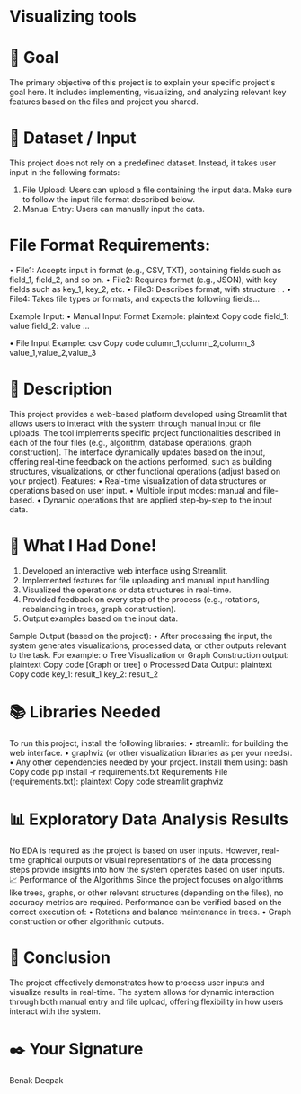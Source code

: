 # Visualizing tools

# 🎯 Goal

The primary objective of this project is to explain your specific project's goal here. It includes implementing, visualizing, and analyzing relevant key features based on the files and project you shared.

# 🧵 Dataset / Input


This project does not rely on a predefined dataset. Instead, it takes user input in the following formats:
1.	File Upload: Users can upload a file containing the input data. Make sure to follow the input file format described below.
2.	Manual Entry: Users can manually input the data.

# File Format Requirements:
•	File1: Accepts input in format (e.g., CSV, TXT), containing fields such as field_1, field_2, and so on.
•	File2: Requires format (e.g., JSON), with key fields such as key_1, key_2, etc.
•	File3: Describes format, with structure <key>: <value>.
•	File4: Takes file types or formats, and expects the following fields...

Example Input:
•	Manual Input Format Example:
plaintext
Copy code
field_1: value
field_2: value
...

•	File Input Example:
csv
Copy code
column_1,column_2,column_3
value_1,value_2,value_3


# 🧾 Description
This project provides a web-based platform developed using Streamlit that allows users to interact with the system through manual input or file uploads. The tool implements specific project functionalities described in each of the four files (e.g., algorithm, database operations, graph construction).
The interface dynamically updates based on the input, offering real-time feedback on the actions performed, such as building structures, visualizations, or other functional operations (adjust based on your project).
Features:
•	Real-time visualization of data structures or operations based on user input.
•	Multiple input modes: manual and file-based.
•	Dynamic operations that are applied step-by-step to the input data.


# 🧮 What I Had Done!
1.	Developed an interactive web interface using Streamlit.
2.	Implemented features for file uploading and manual input handling.
3.	Visualized the operations or data structures in real-time.
4.	Provided feedback on every step of the process (e.g., rotations, rebalancing in trees, graph construction).
5.	Output examples based on the input data.

Sample Output (based on the project):
•	After processing the input, the system generates visualizations, processed data, or other outputs relevant to the task. For example:
o	Tree Visualization or Graph Construction output:
plaintext
Copy code
[Graph or tree]
o	Processed Data Output:
plaintext
Copy code
key_1: result_1
key_2: result_2


# 📚 Libraries Needed
To run this project, install the following libraries:
•	streamlit: for building the web interface.
•	graphviz (or other visualization libraries as per your needs).
•	Any other dependencies needed by your project.
Install them using:
bash
Copy code
pip install -r requirements.txt
Requirements File (requirements.txt):
plaintext
Copy code
streamlit
graphviz


# 📊 Exploratory Data Analysis Results
No EDA is required as the project is based on user inputs. However, real-time graphical outputs or visual representations of the data processing steps provide insights into how the system operates based on user inputs.
📈 Performance of the Algorithms
Since the project focuses on algorithms like trees, graphs, or other relevant structures (depending on the files), no accuracy metrics are required. Performance can be verified based on the correct execution of:
•	Rotations and balance maintenance in trees.
•	Graph construction or other algorithmic outputs.


# 📢 Conclusion
The project effectively demonstrates how to process user inputs and visualize results in real-time. The system allows for dynamic interaction through both manual entry and file upload, offering flexibility in how users interact with the system.


# ✒️ Your Signature
Benak Deepak

